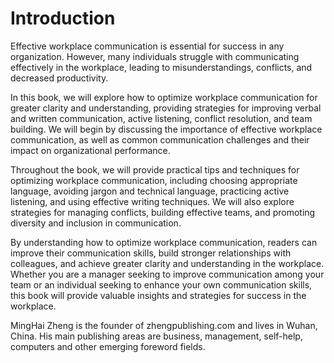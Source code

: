 # Introduction

Effective workplace communication is essential for success in any organization. However, many individuals struggle with communicating effectively in the workplace, leading to misunderstandings, conflicts, and decreased productivity.

In this book, we will explore how to optimize workplace communication for greater clarity and understanding, providing strategies for improving verbal and written communication, active listening, conflict resolution, and team building. We will begin by discussing the importance of effective workplace communication, as well as common communication challenges and their impact on organizational performance.

Throughout the book, we will provide practical tips and techniques for optimizing workplace communication, including choosing appropriate language, avoiding jargon and technical language, practicing active listening, and using effective writing techniques. We will also explore strategies for managing conflicts, building effective teams, and promoting diversity and inclusion in communication.

By understanding how to optimize workplace communication, readers can improve their communication skills, build stronger relationships with colleagues, and achieve greater clarity and understanding in the workplace. Whether you are a manager seeking to improve communication among your team or an individual seeking to enhance your own communication skills, this book will provide valuable insights and strategies for success in the workplace.

MingHai Zheng is the founder of zhengpublishing.com and lives in Wuhan, China. His main publishing areas are business, management, self-help, computers and other emerging foreword fields.
